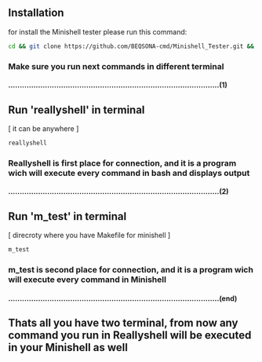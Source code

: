 ## Installation

for install the Minishell tester please run this command:
```bash
cd && git clone https://github.com/BEQSONA-cmd/Minishell_Tester.git && cd Minishell_Tester && ./install.sh
```
### Make sure you run next commands in different terminal

#### ............................................................................................(1)

## Run 'reallyshell' in terminal 
[ it can be anywhere ]
```bash
reallyshell
```
### Reallyshell is first place for connection, and it is a program wich will execute every command in bash and displays output

#### ............................................................................................(2)

## Run 'm_test' in terminal 
[ direcroty where you have Makefile for minishell ]
```bash
m_test
```
### m_test is second place for connection, and it is a program wich will execute every command in Minishell

#### ............................................................................................(end)

## Thats all you have two terminal, from now any command you run in Reallyshell will be executed in your Minishell as well
